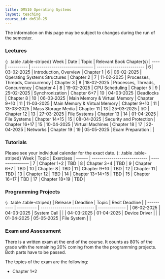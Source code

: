 ```yaml
---
title: DM510 Operating Systems
layout: teaching
course_id: dm510-25
---
```


The information on this page may be subject to changes during the run of the semester.
### Lectures

{: .table .table-striped}
Week |   Date     |              Topic              | Relevant Book Chapter(s) |
---- | ---------- | ------------------------------- | ------------------------ |
6    | 03-02-2025 | Introduction, Overview          | Chapter 1                |
6    | 06-02-2025 | Operating Systems Structures    | Chapter 2                |
7    | 11-02-2025 | Processes, Threads, Concurrency | Chapter 3                |
8    | 18-02-2025 | Processes, Threads, Concurrency | Chapter 4                |
8    | 19-02-2025 | CPU Scheduling                  | Chapter 5                |
9    | 25-02-2025 | Synchronization                 | Chapter 6+7              |
10   | 04-03-2025 | Deadlocks                       | Chapter 8                |
10   | 06-03-2025 | Main Memory & Virtual Memory    | Chapter 9+10             |
11   | 11-03-2025 | Main Memory & Virtual Memory    | Chapter 9+10             |
11   | 13-03-2025 | Mass Storage Media              | Chapter 11               |
13   | 25-03-2025 | I/O                             | Chapter 12               |
13   | 27-03-2025 | File Systems                    | Chapter 13               |
14   | 01-04-2025 | File Systems                    | Chapter 14+15            |
15   | 08-04-2025 | Security and Protection         | Chapter 16+17            |
15   | 10-04-2025 | Virtual Machines                | Chapter 18               |
17   | 22-04-2025 | Networks                        | Chapter 19               |
19   | 05-05-2025 | Exam Preparation                |                          |



### Tutorials
Please see your individual calendar for the exact date.
{: .table .table-striped}
 Week  |              Topic           | Exercises        |
------ | ---------------------------- | ---------------- |
 7     | Chapter 1+2                  | TBD              |
 8     | Chapter 3+4                  | TBD              |
 9     | Chapter 6+7                  | TBD              |
 10    | Chapter 8                    | TBD              |
 11    | Chapter 9+10                 | TBD              |
 12    | Chapter 11                   | TBD              |
 13    | Chapter 12                   | TBD              |
 14    | Chapter 13+14+15             | TBD              |
 15    | Chapter 16+17                | TBD              |
 17    | Chapter 18+19                | TBD              |

### Programming Projects

{: .table .table-striped}
|   Release  |  Deadline  |             Topic           | Resit Deadline |
| ---------- | ---------- | --------------------------- | -------------- |
| 06-02-2025 | 04-03-2025 |  System Call                |                |
| 04-03-2025 | 01-04-2025 |  Device Driver              |                |
| 01-04-2025 | 05-05-2025 |  File System                |                |

### Exam and Assessment

There is a written exam at the end of the course. It counts as 80% of the grade with
the remaining 20% coming from the the programming projects. Both parts have to be passed.

The topics of the exam are the following:
- Chapter 1+2 
